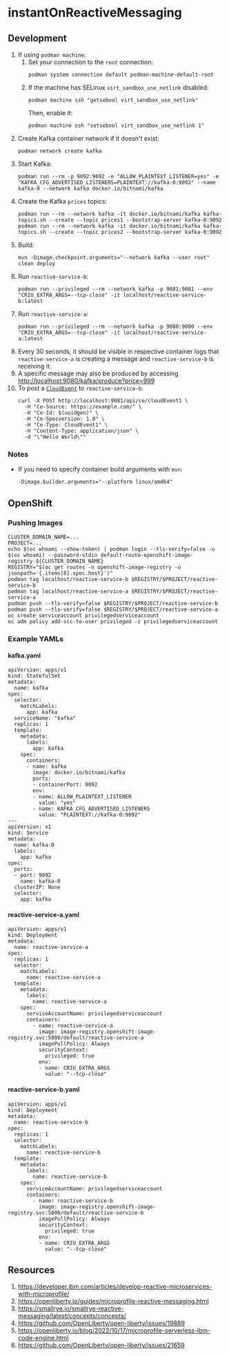 # instantOnReactiveMessaging

## Development

1. If using `podman machine`:
    1. Set your connection to the `root` connection:
       ```
       podman system connection default podman-machine-default-root
       ```
    1. If the machine has SELinux `virt_sandbox_use_netlink` disabled:
       ```
       podman machine ssh "getsebool virt_sandbox_use_netlink"
       ```
       Then, enable it:
       ```
       podman machine ssh "setsebool virt_sandbox_use_netlink 1"
       ```
1. Create Kafka container network if it doesn't exist:
   ```
   podman network create kafka
   ```
1. Start Kafka:
   ```
   podman run --rm -p 9092:9092 -e "ALLOW_PLAINTEXT_LISTENER=yes" -e "KAFKA_CFG_ADVERTISED_LISTENERS=PLAINTEXT://kafka-0:9092" --name kafka-0 --network kafka docker.io/bitnami/kafka
   ```
1. Create the Kafka `prices` topics:
   ```
   podman run --rm --network kafka -it docker.io/bitnami/kafka kafka-topics.sh --create --topic prices1 --bootstrap-server kafka-0:9092
   podman run --rm --network kafka -it docker.io/bitnami/kafka kafka-topics.sh --create --topic prices2 --bootstrap-server kafka-0:9092
   ```
1. Build:
   ```
   mvn -Dimage.checkpoint.arguments="--network kafka --user root" clean deploy
   ```
1. Run `reactive-service-b`:
   ```
   podman run --privileged --rm --network kafka -p 9081:9081 --env "CRIU_EXTRA_ARGS=--tcp-close" -it localhost/reactive-service-b:latest
   ```
1. Run `reactive-service-a`:
   ```
   podman run --privileged --rm --network kafka -p 9080:9080 --env "CRIU_EXTRA_ARGS=--tcp-close" -it localhost/reactive-service-a:latest
   ```
1. Every 30 seconds, it should be visible in respective container logs that `reactive-service-a` is creating a message and `reactive-service-b` is receiving it.
1. A specific message may also be produced by accessing <http://localhost:9080/kafka/produce?price=999>
1. To post a [`CloudEvent`](https://github.com/cloudevents/spec/blob/v1.0/spec.md#required-attributes) to `reactive-service-b`:
   ```
   curl -X POST http://localhost:9081/api/ce/cloudEvent1 \
     -H "Ce-Source: https://example.com/" \
     -H "Ce-Id: $(uuidgen)" \
     -H "Ce-Specversion: 1.0" \
     -H "Ce-Type: CloudEvent1" \
     -H "Content-Type: application/json" \
     -d "\"Hello World\""
   ```

### Notes

* If you need to specify container build arguments with `mvn`:
  ```
  -Dimage.builder.arguments="--platform linux/amd64"
  ```

## OpenShift

### Pushing Images

```
CLUSTER_DOMAIN_NAME=...
PROJECT=...
echo $(oc whoami --show-token) | podman login --tls-verify=false -u $(oc whoami) --password-stdin default-route-openshift-image-registry.${CLUSTER_DOMAIN_NAME}
REGISTRY="$(oc get routes -n openshift-image-registry -o jsonpath='{.items[0].spec.host}')"
podman tag localhost/reactive-service-b $REGISTRY/$PROJECT/reactive-service-b
podman tag localhost/reactive-service-a $REGISTRY/$PROJECT/reactive-service-a
podman push --tls-verify=false $REGISTRY/$PROJECT/reactive-service-b
podman push --tls-verify=false $REGISTRY/$PROJECT/reactive-service-a
oc create serviceaccount privilegedserviceaccount
oc adm policy add-scc-to-user privileged -z privilegedserviceaccount
```

### Example YAMLs

#### kafka.yaml

```
apiVersion: apps/v1
kind: StatefulSet
metadata:
  name: kafka
spec:
  selector:
    matchLabels:
      app: kafka
  serviceName: "kafka"
  replicas: 1
  template:
    metadata:
      labels:
        app: kafka
    spec:
      containers:
      - name: kafka
        image: docker.io/bitnami/kafka
        ports:
        - containerPort: 9092
        env:
        - name: ALLOW_PLAINTEXT_LISTENER
          value: "yes"
        - name: KAFKA_CFG_ADVERTISED_LISTENERS
          value: "PLAINTEXT://kafka-0:9092"
---
apiVersion: v1
kind: Service
metadata:
  name: kafka-0
  labels:
    app: kafka
spec:
  ports:
  - port: 9092
    name: kafka-0
  clusterIP: None
  selector:
    app: kafka
```

#### reactive-service-a.yaml

```
apiVersion: apps/v1
kind: Deployment
metadata:
  name: reactive-service-a
spec:
  replicas: 1
  selector:
    matchLabels:
      name: reactive-service-a
  template:
    metadata:
      labels:
        name: reactive-service-a
    spec:
      serviceAccountName: privilegedserviceaccount
      containers:
        - name: reactive-service-a
          image: image-registry.openshift-image-registry.svc:5000/default/reactive-service-a
          imagePullPolicy: Always
          securityContext:
            privileged: true
          env:
          - name: CRIU_EXTRA_ARGS
            value: "--tcp-close"
```

#### reactive-service-b.yaml

```
apiVersion: apps/v1
kind: Deployment
metadata:
  name: reactive-service-b
spec:
  replicas: 1
  selector:
    matchLabels:
      name: reactive-service-b
  template:
    metadata:
      labels:
        name: reactive-service-b
    spec:
      serviceAccountName: privilegedserviceaccount
      containers:
        - name: reactive-service-b
          image: image-registry.openshift-image-registry.svc:5000/default/reactive-service-b
          imagePullPolicy: Always
          securityContext:
            privileged: true
          env:
          - name: CRIU_EXTRA_ARGS
            value: "--tcp-close"
```

## Resources

1. <https://developer.ibm.com/articles/develop-reactive-microservices-with-microprofile/>
1. <https://openliberty.io/guides/microprofile-reactive-messaging.html>
1. <https://smallrye.io/smallrye-reactive-messaging/latest/concepts/concepts/>
1. <https://github.com/OpenLiberty/open-liberty/issues/19889>
1. <https://openliberty.io/blog/2022/10/17/microprofile-serverless-ibm-code-engine.html>
1. <https://github.com/OpenLiberty/open-liberty/issues/21659>
